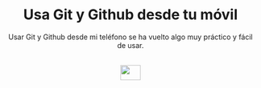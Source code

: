 <h1 align="center">Usa Git y Github desde tu móvil</h1>

<p align="center">Usar Git y Github desde mi teléfono se ha vuelto algo muy práctico y fácil de usar.</p>

<div align="center" style="display: inline_block"><br>
 <img height="30" width="40" src="https://cdn.jsdelivr.net/gh/devicons/devicon/icons/git/git-plain.svg" />
</div>         
